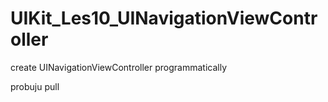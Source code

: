 # UIKit_Les10_UINavigationViewController
create UINavigationViewController programmatically


probuju pull

